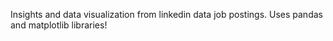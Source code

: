Insights and data visualization from linkedin data job postings. Uses pandas and matplotlib libraries!